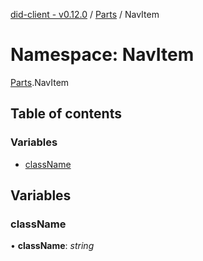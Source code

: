 [did-client - v0.12.0](../README.md) / [Parts](parts.md) / NavItem

# Namespace: NavItem

[Parts](parts.md).NavItem

## Table of contents

### Variables

- [className](parts.navitem.md#classname)

## Variables

### className

• **className**: *string*
